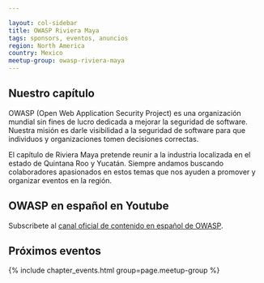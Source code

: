 ```yaml
---

layout: col-sidebar
title: OWASP Riviera Maya
tags: sponsors, eventos, anuncios
region: North America
country: Mexico
meetup-group: owasp-riviera-maya
---
```


Nuestro capítulo
-------------------
OWASP (Open Web Application Security Project) es una organización mundial sin fines de lucro dedicada a mejorar la seguridad de software. Nuestra misión es darle visibilidad a la seguridad de software para que individuos y organizaciones tomen decisiones correctas.

 El capítulo de Riviera Maya pretende reunir a la industria localizada en el estado de Quintana Roo y Yucatán. Siempre andamos buscando colaboradores apasionados en estos temas que nos ayuden a promover y organizar eventos en la región.


OWASP en español en Youtube
-------------------
Subscribete al [canal oficial de contenido en español de OWASP](https://www.youtube.com/channel/UCEXEarSUAfgcll1uzxcNGUA/).


Próximos eventos
-------------------

{% include chapter_events.html group=page.meetup-group %}
